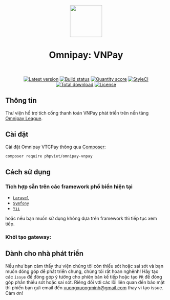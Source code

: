 <p align="center">
    <a href="https://vnpay.vn" target="_blank">
        <img src="https://raw.githubusercontent.com/phpviet/omnipay-vnpay/master/resources/logo.png" height="100px">
    </a>
    <h1 align="center">Omnipay: VNPay</h1>
    <br>
    <p align="center">
    <a href="https://packagist.org/packages/phpviet/omnipay-vnpay"><img src="https://img.shields.io/packagist/v/phpviet/omnipay-vnpay.svg?style=flat-square" alt="Latest version"></a>
    <a href="https://travis-ci.org/phpviet/omnipay-vnpay"><img src="https://img.shields.io/travis/phpviet/omnipay-vnpay/master.svg?style=flat-square" alt="Build status"></a>
    <a href="https://scrutinizer-ci.com/g/phpviet/omnipay-vnpay"><img src="https://img.shields.io/scrutinizer/g/phpviet/omnipay-vnpay.svg?style=flat-square" alt="Quantity score"></a>
    <a href="https://styleci.io/repos/189053834"><img src="https://styleci.io/repos/189053834/shield?branch=master" alt="StyleCI"></a>
    <a href="https://packagist.org/packages/phpviet/omnipay-vnpay"><img src="https://img.shields.io/packagist/dt/phpviet/omnipay-vnpay.svg?style=flat-square" alt="Total download"></a>
    <a href="https://packagist.org/packages/phpviet/omnipay-vnpay"><img src="https://img.shields.io/packagist/l/phpviet/omnipay-vnpay.svg?style=flat-square" alt="License"></a>
    </p>
</p>

## Thông tin

Thư viện hổ trợ tích cổng thanh toán VNPay phát triển trên nền tảng [Omnipay League](https://github.com/thephpleague/omnipay).

## Cài đặt

Cài đặt Omnipay VTCPay thông qua [Composer](https://getcomposer.org):

```bash
composer require phpviet/omnipay-vnpay
```
## Cách sử dụng

### Tích hợp sẵn trên các framework phổ biến hiện tại

- [`Laravel`](https://github.com/phpviet/laravel-omnipay)
- [`Symfony`](https://github.com/phpviet/symfony-omnipay)
- [`Yii`](https://github.com/phpviet/yii-omnipay)

hoặc nếu bạn muốn sử dụng không dựa trên framework thì tiếp tục xem tiếp.

### Khởi tạo gateway:

## Dành cho nhà phát triển

Nếu như bạn cảm thấy thư viện chúng tôi còn thiếu sót hoặc sai sót và bạn muốn đóng góp để phát triển chung, 
chúng tôi rất hoan nghênh! Hãy tạo các `issue` để đóng góp ý tưởng cho phiên bản kế tiếp hoặc tạo `PR` 
để đóng góp phần thiếu sót hoặc sai sót. Riêng đối với các lỗi liên quan đến bảo mật thì phiền bạn gửi email đến
vuongxuongminh@gmail.com thay vì tạo issue. Cảm ơn!
